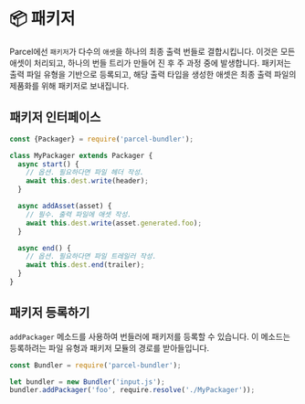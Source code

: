 # 📦 패키저

Parcel에선 `패키저`가 다수의 `애셋`을 하나의 최종 출력 번들로 결합시킵니다. 이것은 모든 애셋이 처리되고, 하나의 번들 트리가 만들어 진 후 주 과정 중에 발생합니다. 패키저는 출력 파일 유형을 기반으로 등록되고, 해당 출력 타입을 생성한 애셋은 최종 출력 파일의 제품화를 위해 패키저로 보내집니다.

## 패키저 인터페이스

```javascript
const {Packager} = require('parcel-bundler');

class MyPackager extends Packager {
  async start() {
    // 옵션. 필요하다면 파일 헤더 작성.
    await this.dest.write(header);
  }

  async addAsset(asset) {
    // 필수. 출력 파일에 애셋 작성.
    await this.dest.write(asset.generated.foo);
  }

  async end() {
    // 옵션. 필요하다면 파일 트레일러 작성.
    await this.dest.end(trailer);
  }
}
```

## 패키저 등록하기

`addPackager` 메소드를 사용하여 번들러에 패키저를 등록할 수 있습니다. 이 메소드는 등록하려는 파일 유형과 패키저 모듈의 경로를 받아들입니다.

```javascript
const Bundler = require('parcel-bundler');

let bundler = new Bundler('input.js');
bundler.addPackager('foo', require.resolve('./MyPackager'));
```

